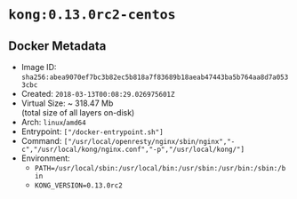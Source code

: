 # `kong:0.13.0rc2-centos`

## Docker Metadata

- Image ID: `sha256:abea9070ef7bc3b82ec5b818a7f83689b18aeab47443ba5b764aa8d7a0533cbc`
- Created: `2018-03-13T00:08:29.026975601Z`
- Virtual Size: ~ 318.47 Mb  
  (total size of all layers on-disk)
- Arch: `linux`/`amd64`
- Entrypoint: `["/docker-entrypoint.sh"]`
- Command: `["/usr/local/openresty/nginx/sbin/nginx","-c","/usr/local/kong/nginx.conf","-p","/usr/local/kong/"]`
- Environment:
  - `PATH=/usr/local/sbin:/usr/local/bin:/usr/sbin:/usr/bin:/sbin:/bin`
  - `KONG_VERSION=0.13.0rc2`
